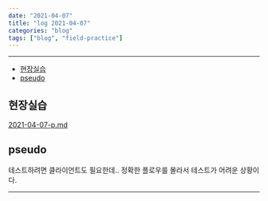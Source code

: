 ```yaml
---
date: "2021-04-07"
title: "log 2021-04-07"
categories: "blog"
tags: ["blog", "field-practice"]
---
```


----------

- [현장실습](#현장실습)
- [pseudo](#pseudo)

## 현장실습

[2021-04-07-p.md](./2021-04-07-p.md)

## pseudo

테스트하려면 클라이언트도 필요한데.. 정확한 플로우를 몰라서 테스트가 어려운 상황이다.

----------
